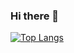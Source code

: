 ### Hi there 👋

[![Top Langs](https://github-readme-stats-i270cdk5i-florianbussmann.vercel.app/api/top-langs/?username=DaGnYMilleR&custom_title=Most%20Used%20Languages%20including%20forks&layout=compact&theme=material-palenight&include_forks=true&exclude_repo=EWU-CSCD,customized-unix-terminal,github-readme-stats)](https://github.com/anuraghazra/github-readme-stats)
